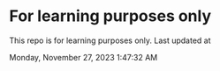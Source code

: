 # For learning purposes only
This repo is for learning purposes only.
Last updated at

Monday, November 27, 2023 1:47:32 AM

